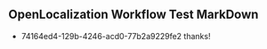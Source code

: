 ## OpenLocalization Workflow Test MarkDown
* 74164ed4-129b-4246-acd0-77b2a9229fe2 thanks!

<!--HONumber=Jul16_HO4-->


